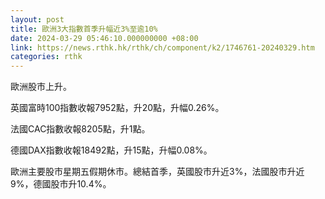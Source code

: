 ```yaml
---
layout: post
title: 歐洲3大指數首季升幅近3%至逾10%
date: 2024-03-29 05:46:10.000000000 +08:00
link: https://news.rthk.hk/rthk/ch/component/k2/1746761-20240329.htm
categories: rthk
---
```


歐洲股市上升。

英國富時100指數收報7952點，升20點，升幅0.26%。

法國CAC指數收報8205點，升1點。

德國DAX指數收報18492點，升15點，升幅0.08%。

歐洲主要股市星期五假期休市。總結首季，英國股市升近3%，法國股市升近9%，德國股市升10.4%。
